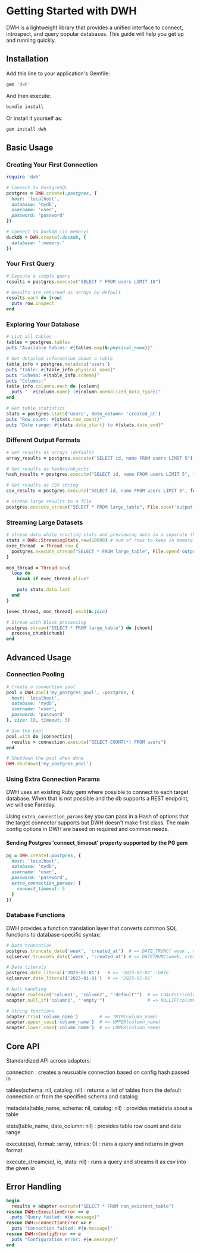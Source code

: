 <!--
# @title Getting Started 
-->
# Getting Started with DWH

DWH is a lightweight library that provides a unified interface to connect, introspect, and query popular databases. This guide will help you get up and running quickly.

## Installation

Add this line to your application's Gemfile:

```ruby
gem 'dwh'
```

And then execute:

```bash
bundle install
```

Or install it yourself as:

```bash
gem install dwh
```

## Basic Usage

### Creating Your First Connection

```ruby
require 'dwh'

# Connect to PostgreSQL
postgres = DWH.create(:postgres, {
  host: 'localhost',
  database: 'mydb',
  username: 'user',
  password: 'password'
})

# Connect to DuckDB (in-memory)
duckdb = DWH.create(:duckdb, {
  database: ':memory:'
})
```

### Your First Query

```ruby
# Execute a simple query
results = postgres.execute("SELECT * FROM users LIMIT 10")

# Results are returned as arrays by default
results.each do |row|
  puts row.inspect
end
```

### Exploring Your Database

```ruby
# List all tables
tables = postgres.tables
puts "Available tables: #{tables.map(&:physical_name)}"

# Get detailed information about a table
table_info = postgres.metadata('users')
puts "Table: #{table_info.physical_name}"
puts "Schema: #{table_info.schema}"
puts "Columns:"
table_info.columns.each do |column|
  puts "  #{column.name} (#{column.normalized_data_type})"
end

# Get table statistics
stats = postgres.stats('users', date_column: 'created_at')
puts "Row count: #{stats.row_count}"
puts "Date range: #{stats.date_start} to #{stats.date_end}"
```

### Different Output Formats

```ruby
# Get results as arrays (default)
array_results = postgres.execute("SELECT id, name FROM users LIMIT 5")

# Get results as hashes/objects
hash_results = postgres.execute("SELECT id, name FROM users LIMIT 5", format: :object)

# Get results as CSV string
csv_results = postgres.execute("SELECT id, name FROM users LIMIT 5", format: :csv)

# Stream large results to a file
postgres.execute_stream("SELECT * FROM large_table", File.open('output.csv', 'w'))
```

### Streaming Large Datasets

```ruby
# stream data while tracting stats and previewing data in a separate thread
stats = DWH::StreamingStats.new(10000) # num of rows to keep in memory for previewing
exec_thread  = Thread.new {
  postgres.execute_stream("SELECT * FROM large_table", File.open('output.csv', 'w'), stats: stats)
}

mon_thread = Thread.new{
  loop do
    break if exec_thread.alive?

    puts stats.data.last
  end
}

[exec_thread, mon_thread].each(&:join)

# Stream with block processing
postgres.stream("SELECT * FROM large_table") do |chunk|
  process_chunk(chunk)
end

```

## Advanced Usage

### Connection Pooling

```ruby
# Create a connection pool
pool = DWH.pool('my_postgres_pool', :postgres, {
  host: 'localhost',
  database: 'mydb',
  username: 'user',
  password: 'password'
}, size: 10, timeout: 5)

# Use the pool
pool.with do |connection|
  results = connection.execute("SELECT COUNT(*) FROM users")
end

# Shutdown the pool when done
DWH.shutdown('my_postgres_pool')
```

### Using Extra Connection Params

DWH uses an existing Ruby gem where possible to connect to each target database.  When that is not possible and the db supports a REST endpoint, we will use Faraday.

Using `extra_connection_params` key you can pass in a Hash of options that the target connector supports but DWH doesn't make first class.  The main config options in DWH are based on required and common needs.

#### Sending Postgres 'connect_timeout' property supported by the PG gem

```ruby
pg = DWH.create(:postgres, {
  host: 'localhost',
  database: 'mydb',
  username: 'user',
  password: 'password',
  extra_connection_params: {
    connect_timeout: 5
  }
})

```

### Database Functions

DWH provides a function translation layer that converts common SQL functions to database-specific syntax:

```ruby
# Date truncation
postgres.truncate_date('week', 'created_at')  # => DATE_TRUNC('week', created_at)
sqlserver.truncate_date('week', 'created_at') # => DATETRUNC(week, created_at)

# Date literals
postgres.date_literal('2025-01-01')   # => '2025-01-01'::DATE
sqlserver.date_literal('2025-01-01')  # => '2025-01-01'

# Null handling
adapter.coalesce('column1', 'column2', "'default'")  # => COALESCE(column1, column2, 'default')
adapter.null_if('column1', "'empty'")                # => NULLIF(column1, 'empty')

# String functions
adapter.trim('column_name')        # => TRIM(column_name)
adapter.upper_case('column_name')  # => UPPER(column_name)
adapter.lower_case('column_name')  # => LOWER(column_name)
```

## Core API

Standardized API across adapters:

connection
: creates a reusuable connection based on config hash passed in

tables(schema: nil, catalog: nil)
: returns a list of tables from the default connection or from the specified schema and catalog

metadata(table_name, schema: nil, catalog: nil)
: provides metadata about a table

stats(table_name, date_column: nil)
: provides table row count and date range

execute(sql, format: :array, retries: 0)
: runs a query and returns in given format

execute_stream(sql, io, stats: nil)
: runs a query and streams it as csv into the given io

## Error Handling

```ruby
begin
  results = adapter.execute("SELECT * FROM non_existent_table")
rescue DWH::ExecutionError => e
  puts "Query failed: #{e.message}"
rescue DWH::ConnectionError => e
  puts "Connection failed: #{e.message}"
rescue DWH::ConfigError => e
  puts "Configuration error: #{e.message}"
end
```
